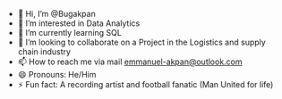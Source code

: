 - 👋 Hi, I’m @Bugakpan
- 👀 I’m interested in Data Analytics 
- 🌱 I’m currently learning SQL
- 💞️ I’m looking to collaborate on a Project in the Logistics and supply chain industry 
- 📫 How to reach me via mail emmanuel-akpan@outlook.com
- 😄 Pronouns: He/Him
- ⚡ Fun fact: A recording artist and football fanatic (Man United for life)

<!---
Bugakpan/Bugakpan is a ✨ special ✨ repository because its `README.md` (this file) appears on your GitHub profile.
You can click the Preview link to take a look at your changes.
--->
